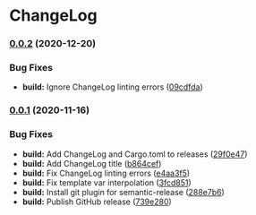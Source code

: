 # ChangeLog

### [0.0.2](https://github.com/mattburgess/webmencoder/compare/v0.0.1...v0.0.2) (2020-12-20)


### Bug Fixes

* **build:** Ignore ChangeLog linting errors ([09cdfda](https://github.com/mattburgess/webmencoder/commit/09cdfdadd00b304c71fda945a894ac8dd235fb35))

### [0.0.1](https://github.com/mattburgess/webmencoder/compare/v0.0.0...v0.0.1) (2020-11-16)


### Bug Fixes

* **build:** Add ChangeLog and Cargo.toml to releases ([29f0e47](https://github.com/mattburgess/webmencoder/commit/29f0e47ab3f131941b0598e788fca84e0c125071))
* **build:** Add ChangeLog title ([b864cef](https://github.com/mattburgess/webmencoder/commit/b864cefb6e071faad4a76bcd34938d274bc6dfd4))
* **build:** Fix ChangeLog linting errors ([e4aa3f5](https://github.com/mattburgess/webmencoder/commit/e4aa3f5b20163b29c82d077b17414ca3b0ee0a39))
* **build:** Fix template var interpolation ([3fcd851](https://github.com/mattburgess/webmencoder/commit/3fcd851197cad73cc72275e41095f20e99f6b534))
* **build:** Install git plugin for semantic-release ([288e7b6](https://github.com/mattburgess/webmencoder/commit/288e7b6b3bd20520a7c11f8777fea4d7f6b3c3e2))
* **build:** Publish GitHub release ([739e280](https://github.com/mattburgess/webmencoder/commit/739e280fa5a573ea9e0f4bd02cc736c462a7e13c))
